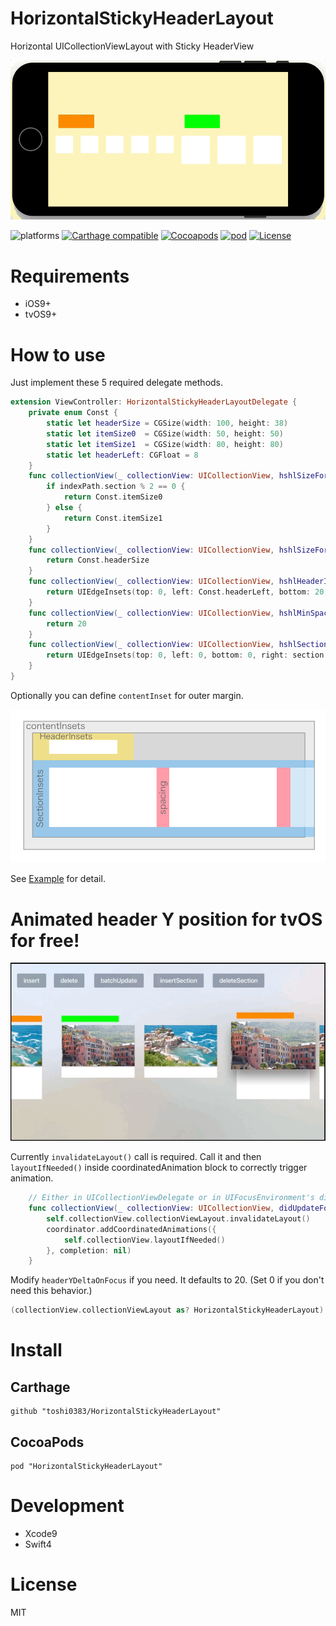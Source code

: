 # HorizontalStickyHeaderLayout

Horizontal UICollectionViewLayout with Sticky HeaderView

![](https://github.com/toshi0383/assets/blob/master/HorizontalStickyHeaderLayout/hshl-iphone7.gif?raw=true)

![platforms](https://img.shields.io/badge/platforms-iOS%20%7C%20tvOS-blue.svg)
[![Carthage compatible](https://img.shields.io/badge/Carthage-compatible-4BC51D.svg?style=flat)](https://github.com/Carthage/Carthage)
[![Cocoapods](https://img.shields.io/badge/Cocoapods-compatible-brightgreen.svg)](https://cocoapods.org)
[![pod](https://img.shields.io/cocoapods/v/HorizontalStickyHeaderLayout.svg?style=flat)](https://cocoapods.org/pods/HorizontalStickyHeaderLayout)
[![License](http://img.shields.io/badge/license-MIT-lightgrey.svg?style=flat
)](http://mit-license.org)

# Requirements
- iOS9+
- tvOS9+

# How to use
Just implement these 5 required delegate methods.

```swift
extension ViewController: HorizontalStickyHeaderLayoutDelegate {
    private enum Const {
        static let headerSize = CGSize(width: 100, height: 38)
        static let itemSize0  = CGSize(width: 50, height: 50)
        static let itemSize1  = CGSize(width: 80, height: 80)
        static let headerLeft: CGFloat = 8
    }
    func collectionView(_ collectionView: UICollectionView, hshlSizeForItemAtIndexPath indexPath: IndexPath) -> CGSize {
        if indexPath.section % 2 == 0 {
            return Const.itemSize0
        } else {
            return Const.itemSize1
        }
    }
    func collectionView(_ collectionView: UICollectionView, hshlSizeForHeaderAtSection section: Int) -> CGSize {
        return Const.headerSize
    }
    func collectionView(_ collectionView: UICollectionView, hshlHeaderInsetsAtSection section: Int) -> UIEdgeInsets {
        return UIEdgeInsets(top: 0, left: Const.headerLeft, bottom: 20, right: 20)
    }
    func collectionView(_ collectionView: UICollectionView, hshlMinSpacingForCellsAtSection section: Int) -> CGFloat {
        return 20
    }
    func collectionView(_ collectionView: UICollectionView, hshlSectionInsetsAtSection section: Int) -> UIEdgeInsets {
        return UIEdgeInsets(top: 0, left: 0, bottom: 0, right: section == 4 ? 0 : 20)
    }
}
```

Optionally you can define `contentInset` for outer margin.

![](https://github.com/toshi0383/assets/raw/master/HorizontalStickyHeaderLayout/layout-definitions.png)

See [Example](Example) for detail.

# Animated header Y position for tvOS for free!
![](https://github.com/toshi0383/assets/blob/master/HorizontalStickyHeaderLayout/sticky-animated-header-for-tvos.gif?raw=true)

Currently `invalidateLayout()` call is required. Call it and then `layoutIfNeeded()` inside coordinatedAnimation block to correctly trigger animation.

```swift
    // Either in UICollectionViewDelegate or in UIFocusEnvironment's didUpdateFocus method.
    func collectionView(_ collectionView: UICollectionView, didUpdateFocusIn context: UICollectionViewFocusUpdateContext, with coordinator: UIFocusAnimationCoordinator) {
        self.collectionView.collectionViewLayout.invalidateLayout()
        coordinator.addCoordinatedAnimations({
            self.collectionView.layoutIfNeeded()
        }, completion: nil)
    }
```

Modify `headerYDeltaOnFocus` if you need. It defaults to 20. (Set 0 if you don't need this behavior.)
```swift
(collectionView.collectionViewLayout as? HorizontalStickyHeaderLayout)!.headerYDeltaOnFocus = -25
```

# Install
## Carthage
```
github "toshi0383/HorizontalStickyHeaderLayout"
```

## CocoaPods
```
pod "HorizontalStickyHeaderLayout"
```

# Development
- Xcode9
- Swift4

# License
MIT
